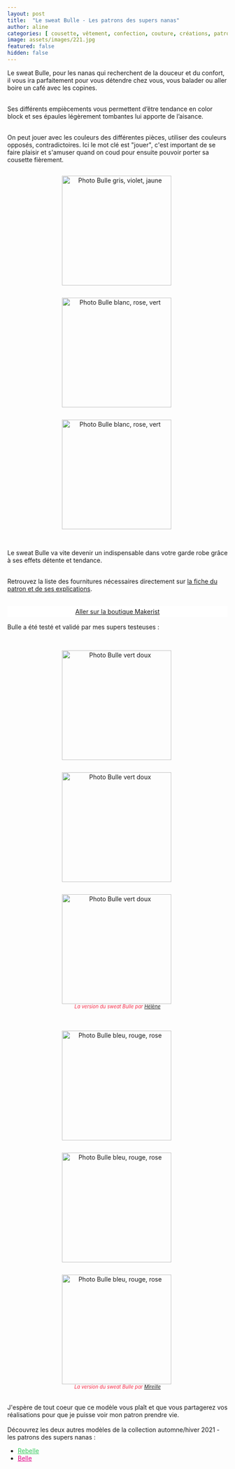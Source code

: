 ```yaml
---
layout: post
title:  "Le sweat Bulle - Les patrons des supers nanas"
author: aline
categories: [ cousette, vêtement, confection, couture, créations, patrons ]
image: assets/images/221.jpg
featured: false
hidden: false
---
```

<p>
Le sweat Bulle, pour les nanas qui recherchent de la douceur et du confort, il vous ira parfaitement pour vous détendre chez vous, vous balader ou aller boire un café avec les copines.<br><br>

Ses différents empiècements vous permettent d’être tendance en color block et ses épaules légèrement tombantes lui apporte de l’aisance.<br><br>

On peut jouer avec les couleurs des différentes pièces, utiliser des couleurs opposés, contradictoires. Ici le mot clé est "jouer", c'est important de se faire plaisir et s'amuser quand on coud pour ensuite pouvoir porter sa cousette fièrement.<br>

<div float="left" style="text-align:center">
    <p style="display: inline-block; margin-right:.3em;"><img src="{{ site.url }}{{ site.baseurl }}/assets/images/222.jpg" width="250" alt="Photo Bulle gris, violet, jaune"/></p>
    <p style="display: inline-block; margin-right:.3em;"><img src="{{ site.url }}{{ site.baseurl }}/assets/images/223.jpg" width="250" alt="Photo Bulle blanc, rose, vert"/></p>
    <p style="display: inline-block; margin-right:.3em;"><img src="{{ site.url }}{{ site.baseurl }}/assets/images/224.jpg" width="250" alt="Photo Bulle blanc, rose, vert"/></p>
</div>
<br>

Le sweat Bulle va vite devenir un indispensable dans votre garde robe grâce à ses effets détente et tendance.<br><br>

Retrouvez la liste des fournitures nécessaires directement sur <a href="https://www.makerist.fr/patterns/le-sweat-bulle-du-36-au-46" target="_blank">la fiche du patron et de ses explications</a>.<br><br>
 
<a class="makerist-link" style="
    background-color: white;
    margin-bottom: 1em;
    display: block;
    text-align: center;
    padding: .3em;" href="https://www.makerist.fr/users/tout_nouveau_tout_beau_fr" target="_blank">Aller sur la boutique Makerist</a>


Bulle a été testé et validé par mes supers testeuses :<br><br>
<div float="left" style="text-align:center">
    <p style="display: inline-block; margin-right:.3em;"><img src="{{ site.url }}{{ site.baseurl }}/assets/images/225.jpg" width="250" alt="Photo Bulle vert doux"/></p>
    <p style="display: inline-block; margin-right:.3em;"><img src="{{ site.url }}{{ site.baseurl }}/assets/images/226.jpg" width="250" alt="Photo Bulle vert doux"/></p>
    <p style="display: inline-block; margin-right:.3em;"><img src="{{ site.url }}{{ site.baseurl }}/assets/images/227.jpg" width="250" alt="Photo Bulle vert doux"/></p>
    <em style="display:block; font-size: .8em; font-style: italic; margin-top: -15px; color: #f52c47;">La version du sweat Bulle par <a href="https://www.instagram.com/h_fram_boise/" target="_blank">Hélène</a></em>
</div>
<br><br>

<div float="left" style="text-align:center">
    <p style="display: inline-block; margin-right:.3em;"><img src="{{ site.url }}{{ site.baseurl }}/assets/images/201.jpg" width="250" alt="Photo Bulle bleu, rouge, rose"/></p>
    <p style="display: inline-block; margin-right:.3em;"><img src="{{ site.url }}{{ site.baseurl }}/assets/images/228.jpg" width="250" alt="Photo Bulle bleu, rouge, rose"/></p>
    <p style="display: inline-block; margin-right:.3em;"><img src="{{ site.url }}{{ site.baseurl }}/assets/images/229.jpg" width="250" alt="Photo Bulle bleu, rouge, rose"/></p>
    <em style="display:block; font-size: .8em; font-style: italic; margin-top: -15px; color: #f52c47;">La version du sweat Bulle par <a href="https://www.instagram.com/atenafrodite/" target="_blank">Mireille</a></em>
</div>
<br>

J'espère de tout coeur que ce modèle vous plaît et que vous partagerez vos réalisations pour que je puisse voir mon patron prendre vie.<br><br>
Découvrez les deux autres modèles de la collection automne/hiver 2021 - les patrons des supers nanas :
<ul>
    <li><a style="color:#35ca5b;" href="{{ site.url }}{{ site.baseurl }}/patron-Rebelle" target="_blank">Rebelle</a></li>
    <li><a style="color:#e10086;" href="{{ site.url }}{{ site.baseurl }}/patron-Belle" target="_blank">Belle</a></li>
</ul>
<br>
</p>